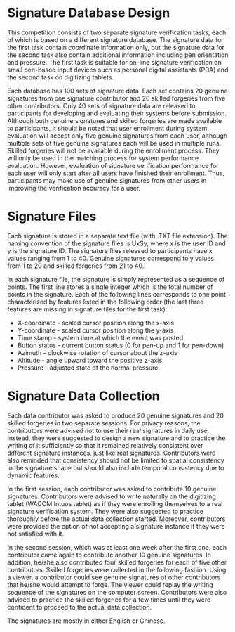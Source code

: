# Signature Database Design
This competition consists of two separate signature verification tasks, each of which is based on a different signature database. The signature data for the first task contain coordinate information only, but the signature data for the second task also contain additional information including pen orientation and pressure. The first task is suitable for on-line signature verification on small pen-based input devices such as personal digital assistants (PDA) and the second task on digitizing tablets.

Each database has 100 sets of signature data. Each set contains 20 genuine signatures from one signature contributor and 20 skilled forgeries from five other contributors. Only 40 sets of signature data are released to participants for developing and evaluating their systems before submission. Although both genuine signatures and skilled forgeries are made available to participants, it should be noted that user enrollment during system evaluation will accept only five genuine signatures from each user, although multiple sets of five genuine signatures each will be used in multiple runs. Skilled forgeries will not be available during the enrollment process. They will only be used in the matching process for system performance evaluation. However, evaluation of signature verification performance for each user will only start after all users have finished their enrollment. Thus, participants may make use of genuine signatures from other users in improving the verification accuracy for a user. 

# Signature Files
Each signature is stored in a separate text file (with .TXT file extension). The naming convention of the signature files is UxSy, where x is the user ID and y is the signature ID. The signature files released to participants have x values ranging from 1 to 40. Genuine signatures correspond to y values from 1 to 20 and skilled forgeries from 21 to 40. 

In each signature file, the signature is simply represented as a sequence of points. The first line stores a single integer which is the total number of points in the signature. Each of the following lines corresponds to one point characterized by features listed in the following order (the last three features are missing in signature files for the first task):

* X-coordinate - scaled cursor position along the x-axis
* Y-coordinate - scaled cursor position along the y-axis
* Time stamp - system time at which the event was posted
* Button status - current button status (0 for pen-up and 1 for pen-down)
* Azimuth - clockwise rotation of cursor about the z-axis
* Altitude - angle upward toward the positive z-axis
* Pressure - adjusted state of the normal pressure

# Signature Data Collection 

Each data contributor was asked to produce 20 genuine signatures and 20 skilled forgeries in two separate sessions. For privacy reasons, the contributors were advised not to use their real signatures in daily use. Instead, they were suggested to design a new signature and to practice the writing of it sufficiently so that it remained relatively consistent over different signature instances, just like real signatures. Contributors were also reminded that consistency should not be limited to spatial consistency in the signature shape but should also include temporal consistency due to dynamic features.

In the first session, each contributor was asked to contribute 10 genuine signatures. Contributors were advised to write naturally on the digitizing tablet (WACOM Intuos tablet) as if they were enrolling themselves to a real signature verification system. They were also suggested to practice thoroughly before the actual data collection started. Moreover, contributors were provided the option of not accepting a signature instance if they were not satisfied with it. 

In the second session, which was at least one week after the first one, each contributor came again to contribute another 10 genuine signatures. In addition, he/she also contributed four skilled forgeries for each of five other contributors. Skilled forgeries were collected in the following fashion. Using a viewer, a contributor could see genuine signatures of other contributors that he/she would attempt to forge. The viewer could replay the writing sequence of the signatures on the computer screen. Contributors were also advised to practice the skilled forgeries for a few times until they were confident to proceed to the actual data collection.

The signatures are mostly in either English or Chinese. 